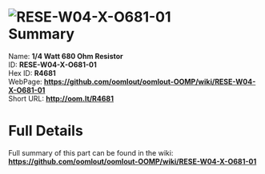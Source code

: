 
![RESE-W04-X-O681-01](https://github.com/oomlout/oomlout-OOMP/blob/master/parts/RESE-W04-X-O681-01/RESE-W04-X-O681-01_420.jpg)   
Summary
=================
  
Name: __1/4 Watt 680 Ohm Resistor__    
ID: __RESE-W04-X-O681-01__   
Hex ID: __R4681__   
WebPage: __https://github.com/oomlout/oomlout-OOMP/wiki/RESE-W04-X-O681-01__   
Short URL: __http://oom.lt/R4681__   

Full Details
==========================
Full summary of this part can be found in the wiki:   
__https://github.com/oomlout/oomlout-OOMP/wiki/RESE-W04-X-O681-01__    

